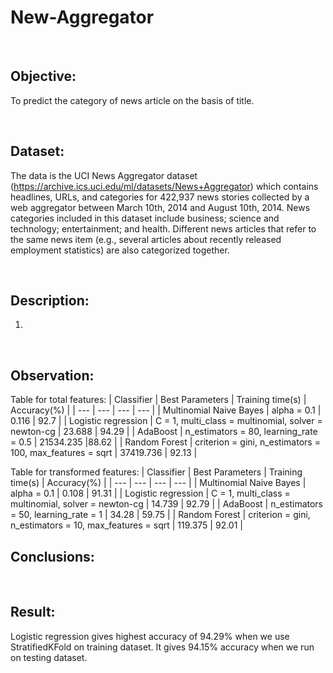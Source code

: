 # New-Aggregator
<br>

## Objective:
To predict the category of news article on the basis of title.

<br>

## Dataset:
The data is the UCI News Aggregator dataset (https://archive.ics.uci.edu/ml/datasets/News+Aggregator) which contains headlines, URLs, and categories for 422,937 news stories collected by a web aggregator between March 10th, 2014 and August 10th, 2014.
News categories included in this dataset include business; science and technology; entertainment; and health. Different news articles that refer to the same news item (e.g., several articles about recently released employment statistics) are also categorized together.

<br>

## Description:
1. 

<br>

## Observation:

Table for total features:
| Classifier | Best Parameters | Training time(s) | Accuracy(%)  |
| --- | --- | --- | --- |
| Multinomial Naive Bayes | alpha = 0.1 | 0.116 | 92.7 |
| Logistic regression | C = 1, multi_class = multinomial, solver = newton-cg | 23.688 | 94.29 | 
| AdaBoost | n_estimators = 80, learning_rate = 0.5  | 21534.235 |88.62 |
| Random Forest | criterion = gini, n_estimators = 100, max_features = sqrt | 37419.736 | 92.13 |


Table for transformed features:
| Classifier | Best Parameters | Training time(s) | Accuracy(%)  |
| --- | --- | --- | --- |
| Multinomial Naive Bayes | alpha = 0.1 | 0.108 | 91.31 |
| Logistic regression | C = 1, multi_class = multinomial, solver = newton-cg | 14.739 | 92.79 | 
| AdaBoost | n_estimators = 50, learning_rate = 1 | 34.28 | 59.75 |
| Random Forest | criterion = gini, n_estimators = 10, max_features = sqrt | 119.375 | 92.01 |
<br>

## Conclusions:



<br>

## Result:
Logistic regression gives highest accuracy of 94.29% when we use StratifiedKFold on training dataset. It gives 94.15% accuracy when we run on testing dataset.
